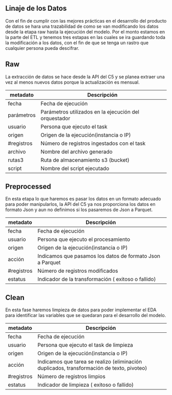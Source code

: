 
## Linaje de los Datos

Con el fin de cumplir con las mejores prácticas en el desarrollo del producto de datos se hara una trazabilidad de como se van modificando los datos desde la etapa raw hasta la ejecución del modelo. Por el monto estamos en la parte del ETL y tenemos tres estapas en las cuales se ira guardando toda la modificación a los datos, con el fin de que se tenga un rastro que cualquier persona pueda descifrar.

## Raw 

La extracción de datos se hace desde la API del C5 y se planea extraer una vez al menos nuevos datos porque la actualización es mensual.

| metadato | Descripción |
| ------------- | ------------- |
| fecha  | Fecha de ejecución  |
| parámetros  | Parámetros utilizados en la ejecución del orquestador  |
| usuario  | Persona que ejecuto el task  |
| origen  | Origen de la ejecución(instancia o IP)  |
| #registros  | Número de registros ingestados con el task  |
| archivo  | Nombre del archivo generado  |
| rutas3  | Ruta de almacenamiento s3 (bucket)  |
| script  | Nombre del script ejecutado  |

## Preprocessed

En esta etapa lo que haremos es pasar los datos en un formato adecuado para poder manipularlos, la API del C5 ya nos proporciona los datos en formato Json y aun no definimos si los pasaremos de Json a Parquet.

| metadato | Descripción |
| ------------- | ------------- |
| fecha  | Fecha de ejecución  |
| usuario  | Persona que ejecuto el procesamiento |
| origen  | Origen de la ejecución(instancia o IP)  |
| acción  | Indicamos que pasamos los datos de formato Json a Parquet  |
| #registros  | Número de registros modificados  |
| estatus  | Indicador de la transformación ( exitoso o fallido)  |

## Clean

En esta fase haremos limpieza de datos para poder implementar el EDA para identificar las variables que se quedaran para el desarrollo del modelo.

| metadato | Descripción |
| ------------- | ------------- |
| fecha  | Fecha de ejecución  |
| usuario  | Persona que ejecuto el task de limpieza |
| origen  | Origen de la ejecución(instancia o IP)  |
| acción  | Indicamos que tarea se realizo (eliminación duplicados, transformación de texto, pivoteo)  |
| #registros  | Número de registros limpios  |
| estatus  | Indicador de limpieza ( exitoso o fallido)  |




